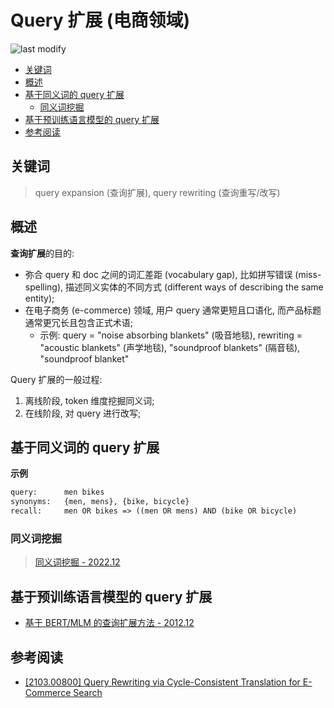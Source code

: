 Query 扩展 (电商领域)
===
<!--START_SECTION:badge-->

![last modify](https://img.shields.io/static/v1?label=last%20modify&message=2022-12-14%2000%3A44%3A12&color=yellowgreen&style=flat-square)

<!--END_SECTION:badge-->
<!--info
top: false
hidden: false
-->

<!-- TOC -->
- [关键词](#关键词)
- [概述](#概述)
- [基于同义词的 query 扩展](#基于同义词的-query-扩展)
    - [同义词挖掘](#同义词挖掘)
- [基于预训练语言模型的 query 扩展](#基于预训练语言模型的-query-扩展)
- [参考阅读](#参考阅读)
<!-- TOC -->

## 关键词
> query expansion (查询扩展), query rewriting (查询重写/改写)


## 概述

**查询扩展**的目的:
- 弥合 query 和 doc 之间的词汇差距 (vocabulary gap), 比如拼写错误 (miss-spelling), 描述同义实体的不同方式 (different ways of describing the same entity);
- 在电子商务 (e-commerce) 领域, 用户 query 通常更短且口语化, 而产品标题通常更冗长且包含正式术语;
    - 示例: query = "noise absorbing blankets" (吸音地毯), rewriting = "acoustic blankets" (声学地毯), "soundproof blankets" (隔音毯), "soundproof blanket"


Query 扩展的一般过程:
1. 离线阶段, token 维度挖掘同义词;
2. 在线阶段, 对 query 进行改写;



## 基于同义词的 query 扩展

**示例**
```txt
query:      men bikes
synonyms:   {men, mens}, {bike, bicycle}
recall:     men OR bikes => ((men OR mens) AND (bike OR bicycle)
```

### 同义词挖掘
> [同义词挖掘 - 2022.12](同义词挖掘.md)


## 基于预训练语言模型的 query 扩展

- [基于 BERT/MLM 的查询扩展方法 - 2012.12](qe-mlm.md)


## 参考阅读
- [[2103.00800] Query Rewriting via Cycle-Consistent Translation for E-Commerce Search](https://arxiv.org/abs/2103.00800)